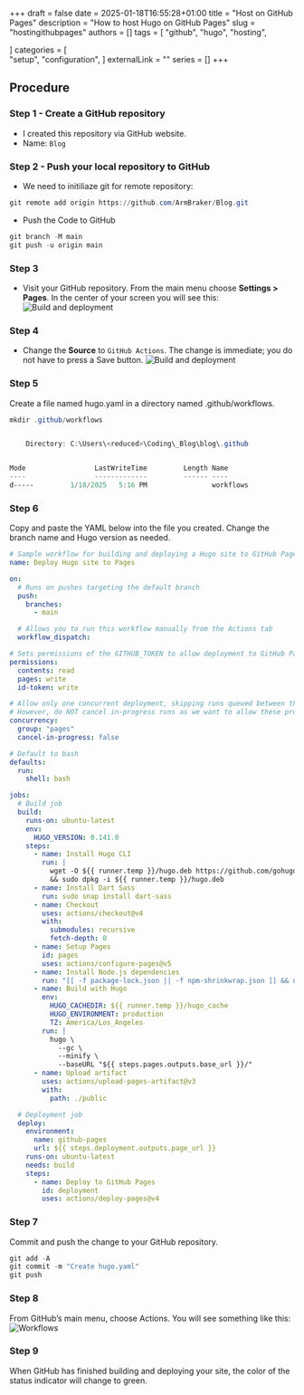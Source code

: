 +++ 
draft = false
date = 2025-01-18T16:55:28+01:00
title = "Host on GitHub Pages"
description = "How to host Hugo on GitHub Pages"
slug = "hostingithubpages"
authors = []
tags = [
    "github",
    "hugo",
    "hosting",

]
categories = [    
    "setup",
    "configuration",
    ]
externalLink = ""
series = []
+++

## Procedure

### Step 1 - Create a GitHub repository

- I created this repository via GitHub website.
- Name: `Blog`

### Step 2 - Push your local repository to GitHub

- We need to initiliaze git for remote repository:

 ```powershell
 git remote add origin https://github.com/ArmBraker/Blog.git
 ```

- Push the Code to GitHub

```powershell
git branch -M main
git push -u origin main
```

### Step 3

- Visit your GitHub repository. From the main menu choose **Settings > Pages**. In the center of your screen you will see this:
![Build and deployment](https://gohugo.io/hosting-and-deployment/hosting-on-github/gh-pages-1.png)

### Step 4

- Change the **Source** to `GitHub Actions`. The change is immediate; you do not have to press a Save button.
![Build and deployment](https://gohugo.io/hosting-and-deployment/hosting-on-github/gh-pages-2.png)

### Step 5

Create a file named hugo.yaml in a directory named .github/workflows.

```powershell
mkdir .github/workflows


    Directory: C:\Users\<reduced>\Coding\_Blog\blog\.github


Mode                 LastWriteTime         Length Name
----                 -------------         ------ ----
d-----         1/18/2025   5:16 PM                workflows
```

### Step 6

Copy and paste the YAML below into the file you created. Change the branch name and Hugo version as needed.

```yaml
# Sample workflow for building and deploying a Hugo site to GitHub Pages
name: Deploy Hugo site to Pages

on:
  # Runs on pushes targeting the default branch
  push:
    branches:
      - main

  # Allows you to run this workflow manually from the Actions tab
  workflow_dispatch:

# Sets permissions of the GITHUB_TOKEN to allow deployment to GitHub Pages
permissions:
  contents: read
  pages: write
  id-token: write

# Allow only one concurrent deployment, skipping runs queued between the run in-progress and latest queued.
# However, do NOT cancel in-progress runs as we want to allow these production deployments to complete.
concurrency:
  group: "pages"
  cancel-in-progress: false

# Default to bash
defaults:
  run:
    shell: bash

jobs:
  # Build job
  build:
    runs-on: ubuntu-latest
    env:
      HUGO_VERSION: 0.141.0
    steps:
      - name: Install Hugo CLI
        run: |
          wget -O ${{ runner.temp }}/hugo.deb https://github.com/gohugoio/hugo/releases/download/v${HUGO_VERSION}/hugo_extended_${HUGO_VERSION}_linux-amd64.deb \
          && sudo dpkg -i ${{ runner.temp }}/hugo.deb
      - name: Install Dart Sass
        run: sudo snap install dart-sass
      - name: Checkout
        uses: actions/checkout@v4
        with:
          submodules: recursive
          fetch-depth: 0
      - name: Setup Pages
        id: pages
        uses: actions/configure-pages@v5
      - name: Install Node.js dependencies
        run: "[[ -f package-lock.json || -f npm-shrinkwrap.json ]] && npm ci || true"
      - name: Build with Hugo
        env:
          HUGO_CACHEDIR: ${{ runner.temp }}/hugo_cache
          HUGO_ENVIRONMENT: production
          TZ: America/Los_Angeles
        run: |
          hugo \
            --gc \
            --minify \
            --baseURL "${{ steps.pages.outputs.base_url }}/"
      - name: Upload artifact
        uses: actions/upload-pages-artifact@v3
        with:
          path: ./public

  # Deployment job
  deploy:
    environment:
      name: github-pages
      url: ${{ steps.deployment.outputs.page_url }}
    runs-on: ubuntu-latest
    needs: build
    steps:
      - name: Deploy to GitHub Pages
        id: deployment
        uses: actions/deploy-pages@v4
```

### Step 7

Commit and push the change to your GitHub repository.

```powershell
git add -A
git commit -m "Create hugo.yaml"
git push
```

### Step 8

From GitHub’s main menu, choose Actions. You will see something like this:
![Workflows](https://gohugo.io/hosting-and-deployment/hosting-on-github/gh-pages-3.png)

### Step 9

When GitHub has finished building and deploying your site, the color of the status indicator will change to green.